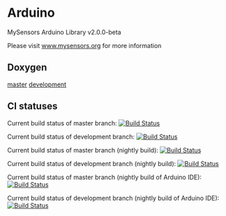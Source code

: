 Arduino
=======

MySensors Arduino Library v2.0.0-beta

Please visit www.mysensors.org for more information

Doxygen
-------
[master](https://ci.mysensors.org/job/MySensorsArduino/branch/master/Doxygen_HTML/index.html) [development](https://ci.mysensors.org/job/MySensorsArduino/branch/development/Doxygen_HTML/index.html)

CI statuses
-----------
Current build status of master branch: [![Build Status](https://ci.mysensors.org/job/Verifiers/job/MySensorsArduino/job/master/badge/icon)](https://ci.mysensors.org/job/Verifiers/job/MySensorsArduino/job/master/)

Current build status of development branch: [![Build Status](https://ci.mysensors.org/job/Verifiers/job/MySensorsArduino/job/development/badge/icon)](https://ci.mysensors.org/job/Verifiers/job/MySensorsArduino/job/development/)

Current build status of master branch (nightly build): [![Build Status](https://ci.mysensors.org/job/Nightlies/job/MySensorsArduinoNightly/job/master/badge/icon)](https://ci.mysensors.org/job/Nightlies/job/MySensorsArduinoNightly/job/master/)

Current build status of development branch (nightly build): [![Build Status](https://ci.mysensors.org/job/Nightlies/job/MySensorsArduinoNightly/job/development/badge/icon)](https://ci.mysensors.org/job/Nightlies/job/MySensorsArduinoNightly/job/development/)

Current build status of master branch (nightly build of Arduino IDE): [![Build Status](https://ci.mysensors.org/job/Nightlies/job/MySensorsArduinoNightlyIDE/job/master/badge/icon)](https://ci.mysensors.org/job/Nightlies/job/MySensorsArduinoNightlyIDE/job/master/)

Current build status of development branch (nightly build of Arduino IDE): [![Build Status](https://ci.mysensors.org/job/Nightlies/job/MySensorsArduinoNightlyIDE/job/development/badge/icon)](https://ci.mysensors.org/job/Nightlies/job/MySensorsArduinoNightlyIDE/job/development/)
